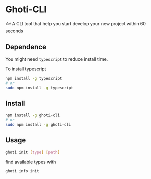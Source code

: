 # Ghoti-CLI

:fish: A CLI tool that help you start develop your new project within 60 seconds

## Dependence

You might need `typescript` to reduce install time.

To install typescript

```bash
npm install -g typescript
# or
sudo npm install -g typescript
```

## Install

```bash
npm install -g ghoti-cli
# or
sudo npm install -g ghoti-cli
```

## Usage

```bash
ghoti init [type] [path]
```

find available types with 

```bash
ghoti info init
```
